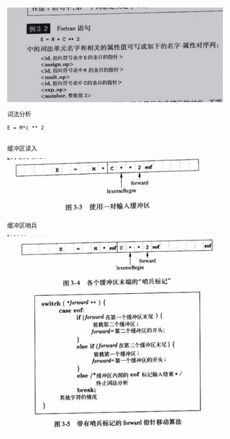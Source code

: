 ![](..\images\compileStud\image-20210811200152054.png)



词法分析

```shell
E = M*c ** 2


```



缓冲区读入

![](..\images\compileStud\image-20210811201502475.png)

缓冲区哨兵

![](..\images\compileStud\image-20210811201535714.png)